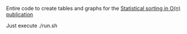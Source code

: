 Entire code to create tables and graphs for the [Statistical sorting in O(n) publication](./Sorting/sorting2.pdf)

Just execute ./run.sh
